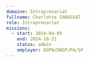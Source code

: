 ```yaml
---
domaine: Intraprenariat
fullname: Charlotte CHAUSSAT
role: Intraprenariat
missions:
  - start: 2024-04-09
    end: 2024-10-31
    status: admin
    employer: DGPN/DNSP/PA/SP
---
```


